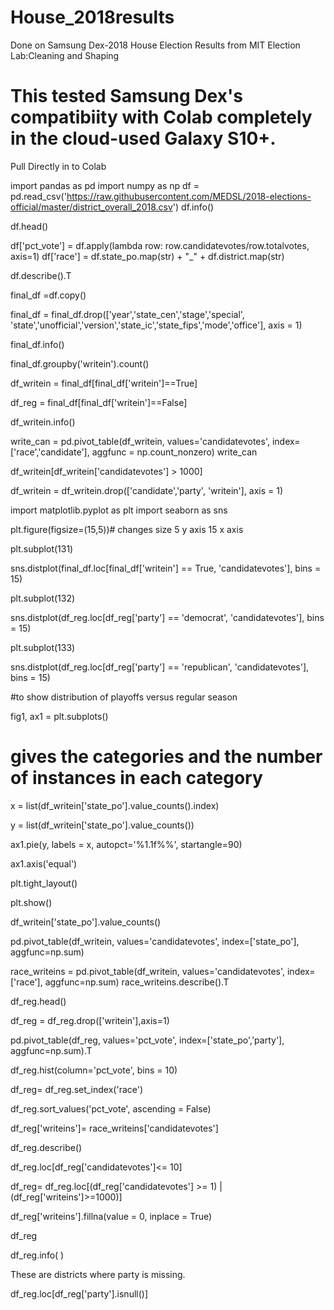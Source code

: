 # House_2018results
Done on Samsung Dex-2018 House Election Results from MIT Election Lab:Cleaning and Shaping

# This tested Samsung Dex's compatibiity with Colab completely in the cloud-used Galaxy S10+.

Pull Directly in to Colab

import pandas as pd
import numpy as np
df = pd.read_csv('https://raw.githubusercontent.com/MEDSL/2018-elections-official/master/district_overall_2018.csv')
df.info()

df.head()

df['pct_vote'] = df.apply(lambda row: row.candidatevotes/row.totalvotes, axis=1)
df['race'] = df.state_po.map(str) + "_" + df.district.map(str)

df.describe().T

final_df =df.copy()

final_df = final_df.drop(['year','state_cen','stage','special', 'state','unofficial','version','state_ic','state_fips','mode','office'], axis = 1)


final_df.info()

final_df.groupby('writein').count()



df_writein = final_df[final_df['writein']==True]

df_reg = final_df[final_df['writein']==False]

df_writein.info()

write_can = pd.pivot_table(df_writein, values='candidatevotes', index=['race','candidate'], aggfunc = np.count_nonzero)
write_can

df_writein[df_writein['candidatevotes'] > 1000]

df_writein = df_writein.drop(['candidate','party', 'writein'], axis = 1)

import matplotlib.pyplot as plt 
import seaborn as sns 

plt.figure(figsize=(15,5))# changes size 5 y axis 15 x axis


plt.subplot(131)

sns.distplot(final_df.loc[final_df['writein'] == True, 'candidatevotes'], bins = 15)


plt.subplot(132)

sns.distplot(df_reg.loc[df_reg['party'] == 'democrat', 'candidatevotes'], bins = 15)


plt.subplot(133)

sns.distplot(df_reg.loc[df_reg['party'] == 'republican', 'candidatevotes'], bins = 15)

#to show distribution of playoffs versus regular season

fig1, ax1 = plt.subplots()



# gives the categories and the number of instances in each category

x = list(df_writein['state_po'].value_counts().index) 

y = list(df_writein['state_po'].value_counts())

ax1.pie(y, labels = x, autopct='%1.1f%%', startangle=90)

ax1.axis('equal') 

plt.tight_layout() 


plt.show()



df_writein['state_po'].value_counts()

pd.pivot_table(df_writein, values='candidatevotes', index=['state_po'], aggfunc=np.sum)

race_writeins = pd.pivot_table(df_writein, values='candidatevotes', index=['race'], aggfunc=np.sum)
race_writeins.describe().T

df_reg.head()

df_reg = df_reg.drop(['writein'],axis=1)

pd.pivot_table(df_reg, values='pct_vote', index=['state_po','party'], aggfunc=np.sum).T

df_reg.hist(column='pct_vote', bins = 10)

df_reg= df_reg.set_index('race')

df_reg.sort_values('pct_vote', ascending = False)



df_reg['writeins']= race_writeins['candidatevotes']

df_reg.describe()

df_reg.loc[df_reg['candidatevotes']<= 10]

df_reg= df_reg.loc[(df_reg['candidatevotes'] >= 1) | (df_reg['writeins']>=1000)]

df_reg['writeins'].fillna(value = 0, inplace = True)

df_reg

df_reg.info( )

These are districts where party is missing.

df_reg.loc[df_reg['party'].isnull()]
